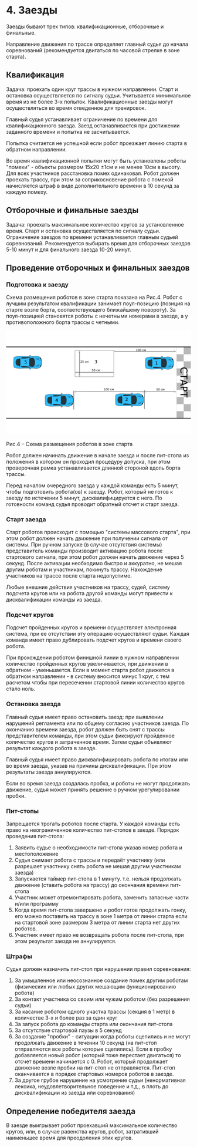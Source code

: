 # 4. Заезды

Заезды бывают трех типов: квалификационные, отборочные и финальные.

Направление движения по трассе определяет главный судья до начала соревнований (рекомендуется двигаться по часовой стрелке в зоне старта).

## Квалификация

Задача: проехать один круг трассы в нужном направлении. Старт и остановка осуществляется по сигналу судьи. Учитывается минимальное время из не более 3-х попыток. Квалификационные заезды могут осуществляться во время отведенное для тренировок.

Главный судья устанавливает ограничение по времени для квалификационного заезда. Заезд останавливается при достижении заданного времени и попытка не засчитывается.

Попытка считается не успешной если робот проезжает линию старта в обратном направлении.

Во время квалификационной попытки могут быть установлены роботы "помехи" - объекты размером 15х20 ±1см и не менее 10см в высоту. Для всех участников расстановка помех одинаковая. Робот должен проехать трассу, при этом за соприкосновение робота с помехой начисляется штраф в виде дополнительного времени в 10 секунд за каждую помеху.

## Отборочные и финальные заезды

Задача: проехать максимальное количество кругов за установленное время. Старт и остановка осуществляется по сигналу судьи.
Ограничение заездов по времени устанавливается главным судьей соревнований. Рекомендуется выбирать время для отборочных заездов 5-10 минут и для финального заезда 10-20 минут.

## Проведение отборочных и финальных заездов

### Подготовка к заезду

Схема размещения роботов в зоне старта показана на Рис.4. Робот с лучшим результатом квалификации занимает поул-позицию (позиция на старте возле борта, соответствующего ближайшему повороту). 
За поул-позицией становятся роботы с нечетными номерами в заезде, а у противоположного борта трассы с четными.

![Рис.4 – Схема размещения роботов в зоне старта](../images/4-1.png)

Рис.4 – Схема размещения роботов в зоне старта

Робот должен начинать движение в начале заезда и после пит-стопа из положения в котором он проходил процедуру допуска, при этом проверочная рамка устанавливается длинной стороной вдоль борта трассы.

Перед началом очередного заезда у каждой команды есть 5 минут, чтобы подготовить робота(ов) к заезду. Робот, который не готов к заезду по истечении 5 минут, дисквалифицируется с него. По готовности команд судья проводит обратный отсчет и старт заезда.

### Старт заезда

Старт роботов происходит с помощью "системы массового старта", при этом робот должен начать движение при получении сигнала от системы.
При ручном запуске (в случае отсутствия системы) представитель команды производит активацию робота после стартового сигнала, при этом робот должен начать движение через 5 секунд. После активации необходимо быстро и аккуратно, не мешая другим роботам и участникам, покинуть трассу. Нахождение участников на трассе после старта недопустимо.

Любые внешние действия участников на трассу, судей, систему подсчета кругов или на робота другой команды могут привести к дисквалификации команды из заезда.

### Подсчет кругов

Подсчет пройденных кругов и времени осуществляет электронная система, при ее отсутствии эту операцию осуществляют судьи. Каждая команда имеет право дублировать подсчет кругов и времени своего робота.

При прохождении роботом финишной линии в нужном направлении количество пройденных кругов увеличивается, при движении в обратном - уменьшается.
Если в момент старта робот движется в обратном направлении - в систему вносится минус 1 круг, с тем расчетом чтобы при пересечении стартовой линии количество кругов стало ноль.

### Остановка заезда

Главный судья имеет право остановить заезд: при выявлении нарушений регламента или по общему согласию участников заезда.
По окончанию времени заезда, робот должен быть снят с трассы представителем команды, при этом судьи фиксируют пройденное количество кругов и затраченное время. Затем судьи объявляют результат каждого робота в заезде.

Главный судья имеет право дисквалифицировать робота по итогам или во время заезда, указав на причины дисквалификации. При этом результаты заезда аннулируются.

Если во время заезда создалась пробка, и роботы не могут продолжать движение, судья может принять решение о ручном урегулировании пробки.

### Пит-стопы

Запрещается трогать роботов после старта.
У каждой команды есть право на неограниченное количество пит-стопов в заезде. Порядок проведения пит-стопа:
1. Заявить судье о необходимости пит-стопа указав номер робота и местоположение
2. Судья снимает робота с трассы и передаёт участнику (или разрешает участнику снять робота не мешая другим участникам заезда)
3. Запускается таймер пит-стопа в 1 минуту. т.е. нельзя продолжать движение (ставить робота на трассу) до окончания времени пит-стопа
4. Участник может отремонтировать робота, заменить запасные части и/или программу
5. Когда время пит-стопа завершено и робот готов продолжать гонку, его можно поставить на трассу в зоне 1 метра от линии старта если на стартовой зоне размером 3 метра от линии старта нет других роботов.
6. Участник имеет право не возвращать робота после пит-стопа, при этом результат заезда не аннулируется.

### Штрафы

Судья должен назначить пит-стоп при нарушении правил соревнования:
1. За умышленное или неосознанное создание помех другим роботам (физических или любых других мешающим функционированию робота)
2. За контакт участника со своим или чужим роботом (без разрешения судьи)
3. За касание роботом одного участка трассы (секция в 1 метр) в количестве 3-х и более раз за один круг
4. За запуск робота до команды старта или окончания пит-стопа
5. За отсутствие стартовой паузы в 5 секунд
6. За создание "пробки" - ситуации когда роботы сцепились и не могут продолжать движение в течении 10 секунд (на пит-стоп отправляются все роботы которые сцепились). Если в пробку добавляется новый робот (который тоже перестает двигаться) то отсчет времени начинается с 0. Робот, который продолжает движение возле пробки на пит-стоп не отправляется. Пит-стоп оканчивается в порядке стартовых номеров роботов в заезде. 
7. За другое грубое нарушение на усмотрение судьи (ненормативная лексика, неудовлетворительное поведение и т.д., в плоть до дисквалификации из заезда или соревнования)


## Определение победителя заезда

В заезде выигрывает робот проехавший максимальное количество кругов, или, в случае равенства кругов, робот, затративший наименьшее время для преодоления этих кругов.
